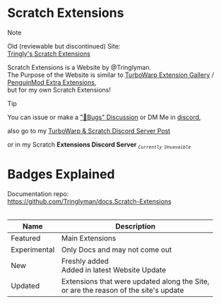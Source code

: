 # Scratch Extensions
>[!NOTE]
> Old (reviewable but discontinued) Site:\
>[Tringly's Scratch Extensions](https://sites.google.com/view/tringlys-scratch-extensions/Home)

Scratch Extensions is a Website by @Tringlyman.\
The Purpose of the Website is similar to [TurboWarp Extension Gallery](https://extensions.turbowarp.org/) / [PenguinMod Extra Extensions](https://extensions.penguinmod.com/),\
but for my own Scratch Extensions!

>[!TIP]
>You can issue or make a ["🐛Bugs" Discussion](https://github.com/Tringlyman/Scratch-Extensions/discussions/categories/bugs) or DM Me in [discord](https://discord.com/users/1133050566726127687),
>
>also go to my [TurboWarp & Scratch Discord Server Post](https://discord.com/channels/837024174865776680/1377757929788145775)
>
>or in my Scratch **Extensions Discord Server** *<sub>`Currently Unvavaible`</sub>*
# Badges Explained

Documentation repo:\
https://github.com/Tringlyman/docs.Scratch-Extensions
<br><br>

|Name|Description|
|----|-----------|
|Featured|Main Extensions|
|Experimental|Only Docs and may not come out|
|New|Freshly added<br>Added in latest Website Update|
|Updated|Extensions that were updated along the Site,<br>or are the reason of the site's update|
